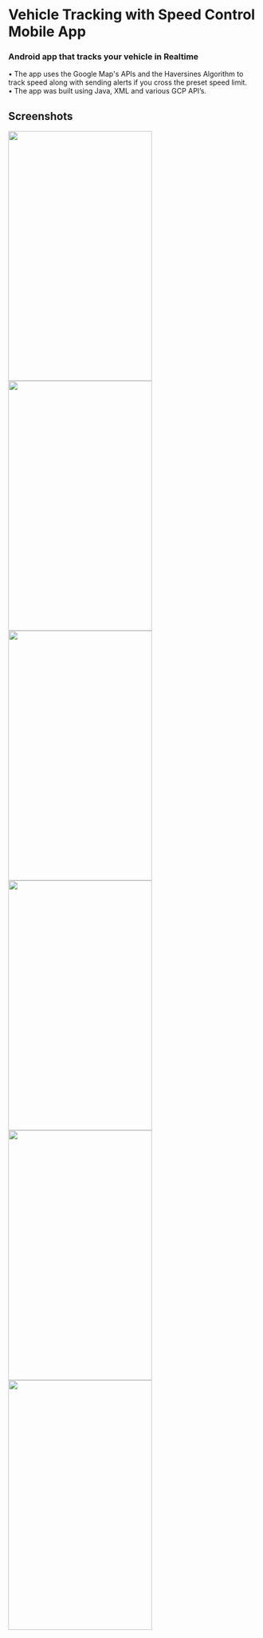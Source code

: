 # Vehicle Tracking with Speed Control Mobile App

### Android app that tracks your vehicle in Realtime
• The app uses the Google Map's APIs and the Haversines Algorithm to track speed along with sending alerts
  if you cross the preset speed limit.<br>
• The app was built using Java, XML and various GCP API’s.



## Screenshots
<p>
  
  <img src="https://user-images.githubusercontent.com/37406965/44006020-715dc2c8-9e9a-11e8-8efc-186c0222ddf1.jpg" width="288" height="500" />
  <img src="https://user-images.githubusercontent.com/37406965/44006021-71d3bd20-9e9a-11e8-9095-9dbbe619443a.jpg" width="288" height="500" /> 
  <img src="https://user-images.githubusercontent.com/37406965/44006022-724e515c-9e9a-11e8-9dfe-b993c184a485.jpg" width="288" height="500" />
  <img src="https://user-images.githubusercontent.com/37406965/44006023-728442ee-9e9a-11e8-8500-e7ffa2b2d5d2.jpg" width="288" height="500" />
  <img src="https://user-images.githubusercontent.com/37406965/44006025-72f1e9e8-9e9a-11e8-85fa-427bcb8b14cc.jpg" width="288" height="500" />
  <img src="https://user-images.githubusercontent.com/37406965/44006026-7329f84c-9e9a-11e8-9e23-2459301540c2.jpg" width="288" height="500" />  
</p>
